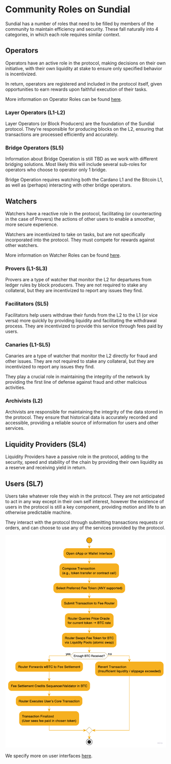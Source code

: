 # Community Roles on Sundial

Sundial has a number of roles that need to be filled by members of the community to maintain efficiency and security. These fall naturally into 4 categories, in which each role requires similar context.

## Operators

Operators have an active role in the protocol, making decisions on their own initiative, with their own liquidity at stake to ensure only specified behavior is incentivized.

In return, operators are registered and included in the protocol itself, given opportunities to earn rewards upon faithful execution of their tasks.

More information on Operator Roles can be found [here](./operators.md).

### Layer Operators (L1-L2)

Layer Operators (or Block Producers) are the foundation of the Sundial protocol. They're responsible for producing blocks on the L2, ensuring that transactions are processed efficiently and accurately.

### Bridge Operators (SL5)

Information about Bridge Operation is still TBD as we work with different bridging solutions. Most likely this will include several sub-roles for operators who choose to operator only 1 bridge.

Bridge Operation requires watching both the Cardano L1 and the Bitcoin L1, as well as (perhaps) interacting with other bridge operators.

## Watchers

Watchers have a reactive role in the protocol, facilitating (or counteracting in the case of Provers) the actions of other users to enable a smoother, more secure experience.

Watchers are incentivized to take on tasks, but are not specifically incorporated into the protocol. They must compete for rewards against other watchers.

More information on Watcher Roles can be found [here](./watchers.md).

### Provers (L1-SL3)

Provers are a type of watcher that monitor the L2 for departures from ledger rules by block producers. They are not required to stake any collateral, but they are incentivized to report any issues they find.

### Facilitators (SL5)

Facilitators help users withdraw their funds from the L2 to the L1 (or vice versa) more quickly by providing liquidity and facilitating the withdrawal process. They are incentivized to provide this service through fees paid by users.

### Canaries (L1-SL5)

Canaries are a type of watcher that monitor the L2 directly for fraud and other issues. They are not required to stake any collateral, but they are incentivized to report any issues they find.

They play a crucial role in maintaining the integrity of the network by providing the first line of defense against fraud and other malicious activities.

### Archivists (L2)

Archivists are responsible for maintaining the integrity of the data stored in the protocol. They ensure that historical data is accurately recorded and accessible, providing a reliable source of information for users and other services.

## Liquidity Providers (SL4)

Liquidity Providers have a passive role in the protocol, adding to the security, speed and stability of the chain by providing their own liquidity as a reserve and receiving yield in return.

## Users (SL7)

Users take whatever role they wish in the protocol. They are not anticipated to act in any way except in their own self interest, however the existence of users in the protocol is still a key component, providing motion and life to an otherwise predictable machine.

They interact with the protocol through submitting transactions requests or orders, and can choose to use any of the services provided by the protocol.

![User Interaction Flow](./user_flow_diagram.png)

We specify more on user interfaces [here](../layers/SL7/user-interfaces.md).
